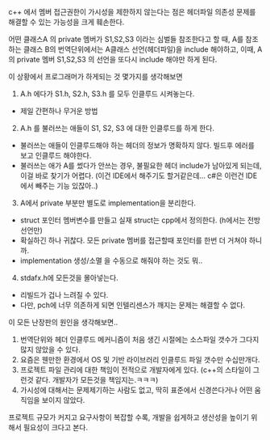 c++ 에서 멤버 접근권한이 가시성을 제한하지 않는다는 점은
헤더파일 의존성 문제를 해결할 수 있는 가능성을 크게 훼손한다.

어떤 클래스A 의 private 멤버가 S1,S2,S3 이라는 심벌들 참조한다고 할 때,
A를 참조하는 클래스 B의 번역단위에서는 A클래스 선언(헤더파일)을 include 해야하고,
이때, A의 private 멤버 S1,S2,S3 의 선언을 또다시 include 해야만 하게 된다.

이 상황에서 프로그래머가 하게되는 것 몇가지를 생각해보면

1) A.h 에다가 S1.h, S2.h, S3.h 를 모두 인클루드 시켜놓는다.
  - 제일 간편하나 무거운 방법
  
2) A.h 를 불러쓰는 애들이 S1, S2, S3 에 대한 인클루드를 하게 한다.
  - 불러쓰는 애들이 인클루드해야 하는 헤더의 정보가 명확하지 않다. 빌드후 에러를 보고 인클루드 해야한다.
  - 불러쓰는 애가 A를 썼다가 안쓰는 경우, 불필요한 헤더 include가 남아있게 되는데, 이걸 바로 찾기가 어렵다.
    (이건 IDE에서 해주기도 할거같은데... c#은 이런건 IDE에서 빼주는 기능 있잖아..)
    
3) A에서 private 부분만 별도로 implementation을 분리한다.
  - struct 포인터 멤버변수를 만들고 실재 struct는 cpp에서 정의한다. (h에서는 전방선언만)
  - 확실하긴 하나 귀찮다. 모든 private 멤버를 접근할때 포인터를 한번 더 거쳐야 하니까.
  - implementation 생성/소멸 을 수동으로 해줘야 하는 것도 뭐..
  
4) stdafx.h에 모든것을 몰아넣는다.
  - 리빌드가 겁나 느려질 수 있다.
  - 다만, pch에 너무 의존하게 되면 인텔리센스가 깨지는 문제는 해결할 수 없다.

이 모든 난장판의 원인을 생각해보면..

1) 번역단위와 헤더 인클루드 메커니즘이 처음 생긴 시절에는 소스파일 갯수가 그다지 많지 않았을 수 있다.
2) 요즘은 웬만한 환경에서 OS 및 기반 라이브러리 인클루드 파일 갯수만 수십만개다.
3) 프로젝트 파일 관리에 대한 책임이 전적으로 개발자에게 있다.
   (c++의 스타일이 그런것 같다. 개발자가 모든것을 책임지는.ㅋㅋㅋ)
4) 가시성에 대해서는 문제제기하는 사람도 없고, 딱히 표준에서 신경쓴다거나 어떤 움직임을 보이지 않았다.

프로젝트 규모가 커지고 요구사항이 복잡할 수록, 개발을 쉽게하고 생산성을 높이기 위해서 필요성이 크다고 본다.
